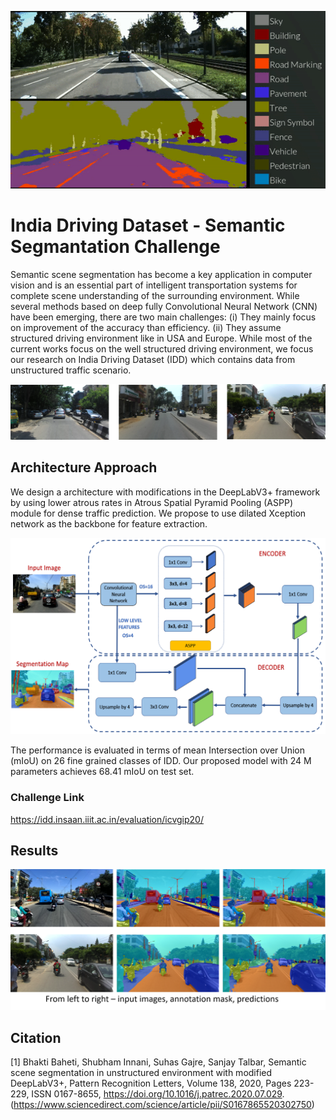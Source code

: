 <p align="center">
   <img src="semantic_segmentation.gif"/>
</p>

# India Driving Dataset - Semantic Segmantation Challenge

Semantic scene segmentation has become a key application in computer vision and is an essential part of intelligent transportation systems for complete scene understanding of the surrounding environment. While several methods based on deep fully Convolutional Neural Network (CNN) have been emerging, there are two main challenges: (i) They mainly focus on improvement of the accuracy than efficiency. (ii) They assume structured driving environment like in USA and Europe. While most of the current works focus on the well structured driving environment, we focus our research on India Driving Dataset (IDD) which contains data from unstructured traffic scenario.

![IDD Images](sample_images.png)

## Architecture Approach
We design a architecture with modifications in the DeepLabV3+ framework by using lower atrous rates in Atrous Spatial Pyramid Pooling (ASPP) module for dense traffic prediction. We propose to use dilated Xception network as the backbone for feature extraction.

![Modified DeeplabV3+ Architecture](architecture.png)

The performance is evaluated in terms of mean Intersection over Union (mIoU) on 26 fine grained classes of IDD. Our proposed model with 24 M parameters achieves 68.41 mIoU on test set. 
### Challenge Link
https://idd.insaan.iiit.ac.in/evaluation/icvgip20/

## Results 
![Images, Mask and Predictions](image.png)


## Citation
[1] Bhakti Baheti, Shubham Innani, Suhas Gajre, Sanjay Talbar, Semantic scene segmentation in unstructured environment with modified DeepLabV3+, Pattern Recognition Letters,
Volume 138, 2020, Pages 223-229, ISSN 0167-8655, https://doi.org/10.1016/j.patrec.2020.07.029. (https://www.sciencedirect.com/science/article/pii/S0167865520302750)
